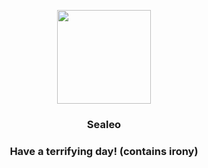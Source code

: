 <p align="center">
    <img src="https://raw.githubusercontent.com/PokeAPI/sprites/master/sprites/pokemon/364.png" width="150" height="150">
</p>
<h3 align="center"> <b>Sealeo</b></h3>
<h3 align="center">Have a terrifying day! (contains irony)</h3>

